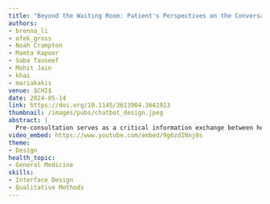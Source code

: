 ```yaml
---
title: "Beyond the Waiting Room: Patient's Perspectives on the Conversational Nuances of Pre-Consultation Chatbots"
authors: 
- brenna_li
- ofek_gross
- Noah Crampton
- Mamta Kapoor
- Saba Tauseef
- Mohit Jain
- khai
- mariakakis
venue: $CHI$
date: 2024-05-14
link: https://doi.org/10.1145/3613904.3641913
thumbnail: /images/pubs/chatbot_design.jpeg
abstract: |
  Pre-consultation serves as a critical information exchange between healthcare providers and patients, streamlining visits and supporting patient-centered care. Human-led pre-consultations offer many benefits, yet they require significant time and energy from clinical staff. In this work, we identify design goals for pre-consultation chatbots given their potential to carry out human-like conversations and autonomously adapt their line of questioning. We conducted a study with 33 walk-in clinic patients to elicit design considerations for pre-consultation chatbots. Participants were exposed to one of two study conditions: an LLM-powered AI agent and a Wizard-of-Oz agent simulated by medical professionals. Our study found that both conditions were equally well-received and demonstrated comparable conversational capabilities. However, the extent of the follow-up questions and the amount of empathy impacted the chatbot’s perceived thoroughness and sincerity. Patients also highlighted the importance of setting expectations for the chatbot before and after the pre-consultation experience.
video_embed: https://www.youtube.com/embed/9g6zdINnj0s
theme:
- Design
health_topic:
- General Medicine
skills:
- Interface Design
- Qualitative Methods
---
```

